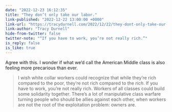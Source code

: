 ```yaml
---
date: "2022-12-23 16:12:35"
title: "They don’t only take our labor."
link-published: "2022-12-22 13:00:00 +0000"
link-url: "https://tracydurnell.com/2022/12/22/they-dont-only-take-our-labor/"
link-author: "Tracy Durnell"
hide-from-twitter: false
twitter-note: "“If you have to work, you’re not really rich.”"
is_reply: false
is_like: true
---
```


Agree with this. I wonder if what we’d call the American Middle class is also feeling more precarious than ever.

> I wish white collar workers could recognize that while they’re rich compared to the poor, they’re not rich compared to the *rich*. If you have to work, you’re not really rich. Workers of all classes could build some solidarity together. There’s a lot of manipulative class warfare turning people who should be allies against each other, when workers are not the root of the exploitation problem: owners are.
